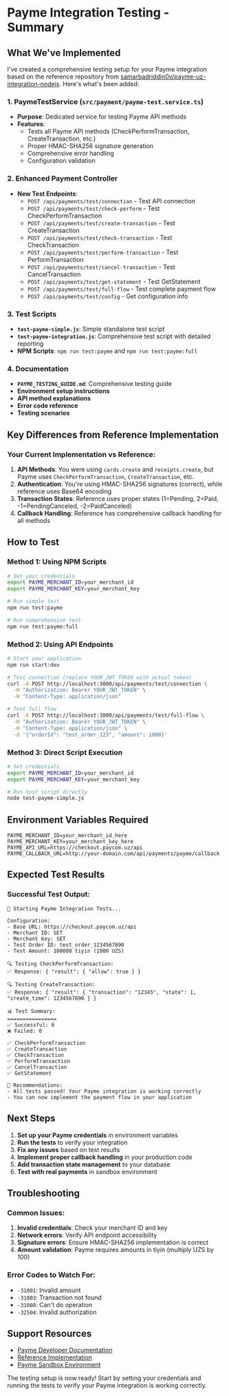 # Payme Integration Testing - Summary

## What We've Implemented

I've created a comprehensive testing setup for your Payme integration based on the reference repository from [samarbadriddin0v/payme-uz-integration-nodejs](https://github.com/samarbadriddin0v/payme-uz-integration-nodejs). Here's what's been added:

### 1. PaymeTestService (`src/payment/payme-test.service.ts`)

- **Purpose**: Dedicated service for testing Payme API methods
- **Features**:
  - Tests all Payme API methods (CheckPerformTransaction, CreateTransaction, etc.)
  - Proper HMAC-SHA256 signature generation
  - Comprehensive error handling
  - Configuration validation

### 2. Enhanced Payment Controller

- **New Test Endpoints**:
  - `POST /api/payments/test/connection` - Test API connection
  - `POST /api/payments/test/check-perform` - Test CheckPerformTransaction
  - `POST /api/payments/test/create-transaction` - Test CreateTransaction
  - `POST /api/payments/test/check-transaction` - Test CheckTransaction
  - `POST /api/payments/test/perform-transaction` - Test PerformTransaction
  - `POST /api/payments/test/cancel-transaction` - Test CancelTransaction
  - `POST /api/payments/test/get-statement` - Test GetStatement
  - `POST /api/payments/test/full-flow` - Test complete payment flow
  - `POST /api/payments/test/config` - Get configuration info

### 3. Test Scripts

- **`test-payme-simple.js`**: Simple standalone test script
- **`test-payme-integration.js`**: Comprehensive test script with detailed reporting
- **NPM Scripts**: `npm run test:payme` and `npm run test:payme:full`

### 4. Documentation

- **`PAYME_TESTING_GUIDE.md`**: Comprehensive testing guide
- **Environment setup instructions**
- **API method explanations**
- **Error code reference**
- **Testing scenarios**

## Key Differences from Reference Implementation

### Your Current Implementation vs Reference:

1. **API Methods**: You were using `cards.create` and `receipts.create`, but Payme uses `CheckPerformTransaction`, `CreateTransaction`, etc.
2. **Authentication**: You're using HMAC-SHA256 signatures (correct), while reference uses Base64 encoding
3. **Transaction States**: Reference uses proper states (1=Pending, 2=Paid, -1=PendingCanceled, -2=PaidCanceled)
4. **Callback Handling**: Reference has comprehensive callback handling for all methods

## How to Test

### Method 1: Using NPM Scripts

```bash
# Set your credentials
export PAYME_MERCHANT_ID=your_merchant_id
export PAYME_MERCHANT_KEY=your_merchant_key

# Run simple test
npm run test:payme

# Run comprehensive test
npm run test:payme:full
```

### Method 2: Using API Endpoints

```bash
# Start your application
npm run start:dev

# Test connection (replace YOUR_JWT_TOKEN with actual token)
curl -X POST http://localhost:3000/api/payments/test/connection \
  -H "Authorization: Bearer YOUR_JWT_TOKEN" \
  -H "Content-Type: application/json"

# Test full flow
curl -X POST http://localhost:3000/api/payments/test/full-flow \
  -H "Authorization: Bearer YOUR_JWT_TOKEN" \
  -H "Content-Type: application/json" \
  -d '{"orderId": "test_order_123", "amount": 1000}'
```

### Method 3: Direct Script Execution

```bash
# Set credentials
export PAYME_MERCHANT_ID=your_merchant_id
export PAYME_MERCHANT_KEY=your_merchant_key

# Run test script directly
node test-payme-simple.js
```

## Environment Variables Required

```env
PAYME_MERCHANT_ID=your_merchant_id_here
PAYME_MERCHANT_KEY=your_merchant_key_here
PAYME_API_URL=https://checkout.paycom.uz/api
PAYME_CALLBACK_URL=http://your-domain.com/api/payments/payme/callback
```

## Expected Test Results

### Successful Test Output:

```
🚀 Starting Payme Integration Tests...

Configuration:
- Base URL: https://checkout.paycom.uz/api
- Merchant ID: SET
- Merchant Key: SET
- Test Order ID: test_order_1234567890
- Test Amount: 100000 tiyin (1000 UZS)

🔍 Testing CheckPerformTransaction:
✅ Response: { "result": { "allow": true } }

🔍 Testing CreateTransaction:
✅ Response: { "result": { "transaction": "12345", "state": 1, "create_time": 1234567890 } }

📊 Test Summary:
================
✅ Successful: 6
❌ Failed: 0

✅ CheckPerformTransaction
✅ CreateTransaction
✅ CheckTransaction
✅ PerformTransaction
✅ CancelTransaction
✅ GetStatement

🎯 Recommendations:
- All tests passed! Your Payme integration is working correctly
- You can now implement the payment flow in your application
```

## Next Steps

1. **Set up your Payme credentials** in environment variables
2. **Run the tests** to verify your integration
3. **Fix any issues** based on test results
4. **Implement proper callback handling** in your production code
5. **Add transaction state management** to your database
6. **Test with real payments** in sandbox environment

## Troubleshooting

### Common Issues:

1. **Invalid credentials**: Check your merchant ID and key
2. **Network errors**: Verify API endpoint accessibility
3. **Signature errors**: Ensure HMAC-SHA256 implementation is correct
4. **Amount validation**: Payme requires amounts in tiyin (multiply UZS by 100)

### Error Codes to Watch For:

- `-31001`: Invalid amount
- `-31003`: Transaction not found
- `-31008`: Can't do operation
- `-32504`: Invalid authorization

## Support Resources

- [Payme Developer Documentation](https://developer.help.paycom.uz/)
- [Reference Implementation](https://github.com/samarbadriddin0v/payme-uz-integration-nodejs)
- [Payme Sandbox Environment](https://docs.pay-tech.uz/payme-pkg/sandbox/)

The testing setup is now ready! Start by setting your credentials and running the tests to verify your Payme integration is working correctly.
